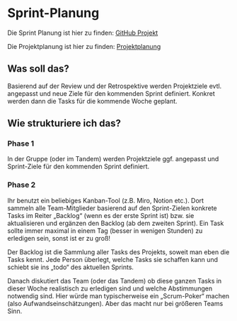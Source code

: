 # Sprint-Planung

Die Sprint Planung ist hier zu finden: [GitHub Projekt](https://github.com/users/YanisDeplazes/projects/4)

Die Projektplanung ist hier zu finden: [Projektplanung](../../../projektplanung/)

## Was soll das?

Basierend auf der Review und der Retrospektive werden Projektziele evtl. angepasst und neue Ziele für den kommenden Sprint definiert. Konkret werden dann die Tasks für die kommende Woche geplant.

## Wie strukturiere ich das?

### Phase 1

In der Gruppe (oder im Tandem) werden Projektziele ggf. angepasst und Sprint-Ziele für den kommenden Sprint definiert.

### Phase 2

Ihr benutzt ein beliebiges Kanban-Tool (z.B. Miro, Notion etc.). Dort sammeln alle Team-Mitglieder basierend auf den Sprint-Zielen konkrete Tasks im Reiter „Backlog“ (wenn es der erste Sprint ist) bzw. sie aktualisieren und ergänzen den Backlog (ab dem zweiten Sprint). Ein Task sollte immer maximal in einem Tag (besser in wenigen Stunden) zu erledigen sein, sonst ist er zu groß!

Der Backlog ist die Sammlung aller Tasks des Projekts, soweit man eben die Tasks kennt. Jede Person überlegt, welche Tasks sie schaffen kann und schiebt sie ins „todo“ des aktuellen Sprints.

Danach diskutiert das Team (oder das Tandem) ob diese ganzen Tasks in dieser Woche realistisch zu erledigen sind und welche Abstimmungen notwendig sind. Hier würde man typischerweise ein „Scrum-Poker“ machen (also Aufwandseinschätzungen). Aber das macht nur bei größeren Teams Sinn.
